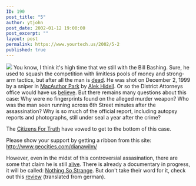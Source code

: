 ```yaml
---
ID: 190
post_title: "5"
author: ytjohn
post_date: 2002-01-12 19:00:00
post_excerpt: ""
layout: post
permalink: https://www.yourtech.us/2002/5-2
published: true
---
```

<img src="http://www.geocities.com/dianawilm/memorial_ribbon_b.gif">
You know, I think it's high time that we still with the Bill Bashing.  Sure, he used to squash the competition with limitless pools of money and strong-arm tactics, but after all the man is <a href="http://www.billgatesisdead.com/">dead</a>.  He was shot on December 2, 1999 by a sniper in <a href="http://directory.google.com/Top/Arts/Movies/Titles/M/MacArthur_Park/">MacAuthor Park</a> by <a href="http://www.google.com/search?q=Alek+Hidell&amp;sourceid=opera&amp;num=0">Alek Hidell</a>.  Or so the District Attorneys office would have us <a href="http://www.garcettireport.org/">believe</a>.  But there remains many questions about this case: Why were no fingerprints found on the alleged murder weapon? Who was the man seen running across 6th Street minutes after the assassination? Why is so much of the official report, including autopsy reports and photographs, still under seal a year after the crime?

The <a href="http://www.citizensfortruth.org/about/">Citizens For Truth</a> have vowed to get to the bottom of this case.

Please show your support by getting a ribbon from this site: <a href="http://www.geocities.com/dianawilm/">http://www.geocities.com/dianawilm/</a>

However, even in the midst of this controversial assasination, there are some that claim he is still <a href="http://a.webring.com/hub?ring=gatesmemorialweb&amp;id=18&amp;go">alive</a>.
There is already a documentary in progress, it will be called: <a href="http://www.nothingsostrange.com/">Nothing So Strange</a>.  But don't take their word for it, check out this <a href="http://translate.google.com/translate_c?hl=en&amp;u=http://www.stern.de/computer-netze/news/topnews/index_43825.html&amp;prev=/search%3Fq%3Dnothing%2Bso%2Bstrange%26start%3D10%26hl%3Den%26sa%3DN">review</a> (translated from german). </p>